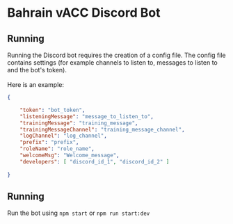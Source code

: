 # Bahrain vACC Discord Bot
## Running
Running the Discord bot requires the creation of a config file. The config file contains settings (for example channels to listen to, messages to listen to and the bot's token).<br><br>Here is an example:
```json
{

    "token": "bot_token",
    "listeningMessage": "message_to_listen_to",
    "trainingMessage": "training_message",
    "trainingMessageChannel": "training_message_channel",
    "logChannel": "log_channel",
    "prefix": "prefix",
    "roleName": "role_name",
    "welcomeMsg": "Welcome_message",
    "developers": [ "discord_id_1", "discord_id_2" ]
    
}
```
## Running
Run the bot using ```npm start``` or ```npm run start:dev```<br>
